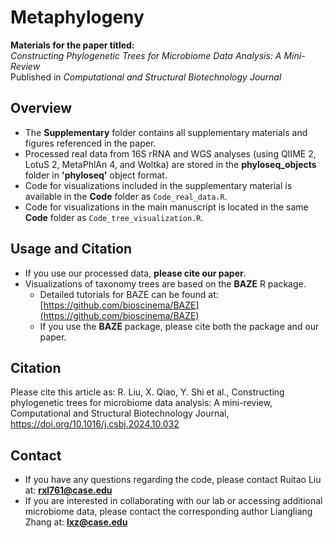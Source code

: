 # Metaphylogeny  

**Materials for the paper titled:**  
*Constructing Phylogenetic Trees for Microbiome Data Analysis: A Mini-Review*  
Published in *Computational and Structural Biotechnology Journal*  

## Overview  
- The **Supplementary** folder contains all supplementary materials and figures referenced in the paper.  
- Processed real data from 16S rRNA and WGS analyses (using QIIME 2, LotuS 2, MetaPhlAn 4, and Woltka) are stored in the **phyloseq_objects** folder in **'phyloseq'** object format.  
- Code for visualizations included in the supplementary material is available in the **Code** folder as `Code_real_data.R`.  
- Code for visualizations in the main manuscript is located in the same **Code** folder as `Code_tree_visualization.R`.  

## Usage and Citation  
- If you use our processed data, **please cite our paper**.  
- Visualizations of taxonomy trees are based on the **BAZE** R package.  
  - Detailed tutorials for BAZE can be found at: [https://github.com/bioscinema/BAZE](https://github.com/bioscinema/BAZE)  
  - If you use the **BAZE** package, please cite both the package and our paper.

## Citation  
Please cite this article as: R. Liu, X. Qiao, Y. Shi et al., Constructing phylogenetic trees for microbiome data analysis: A mini-review, Computational and Structural Biotechnology
Journal, https://doi.org/10.1016/j.csbj.2024.10.032

## Contact  
- If you have any questions regarding the code, please contact Ruitao Liu at: **rxl761@case.edu**  
- If you are interested in collaborating with our lab or accessing additional microbiome data, please contact the corresponding author Liangliang Zhang at: **lxz@case.edu**
